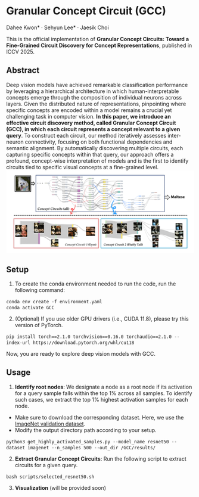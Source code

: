 # Granular Concept Circuit (GCC)

Dahee Kwon* · Sehyun Lee* · Jaesik Choi

This is the official implementation of **Granular Concept Circuits: Toward a Fine-Grained Circuit Discovery for Concept Representations**, published in ICCV 2025.

## Abstract
Deep vision models have achieved remarkable classification performance by leveraging a hierarchical architecture in which human-interpretable concepts emerge through the composition of individual neurons across layers. Given the distributed nature of representations, pinpointing where specific concepts are encoded within a model remains a crucial yet challenging task in computer vision. **In this paper, we introduce an effective circuit discovery method, called Granular Concept Circuit (GCC), in which each circuit represents a concept relevant to a given query**. To construct each circuit, our method iteratively assesses inter-neuron connectivity, focusing on both functional dependencies and semantic alignment. By automatically discovering multiple circuits, each capturing specific concepts within that query, our approach offers a profound, concept-wise interpretation of models and is the first to identify circuits tied to specific visual concepts at a fine-grained level.
![image](./GCC-main.png)

## Setup
1) To create the conda environment needed to run the code, run the following command:

```
conda env create -f environment.yaml
conda activate GCC
```


2) (Optional) If you use older GPU drivers (i.e., CUDA 11.8), please try this version of PyTorch.
 
```
pip install torch==2.1.0 torchvision==0.16.0 torchaudio==2.1.0 --index-url https://download.pytorch.org/whl/cu118
```  

Now, you are ready to explore deep vision models with GCC. 

## Usage
 1) **Identify root nodes**: We designate a node as a root node if its activation for a query sample falls within the top 1% across all samples. To identify such cases, we extract the top 1% highest activation samples for each node.
- Make sure to download the corresponding dataset. Here, we use the [ImageNet validation dataset](https://image-net.org/download.php).  
- Modify the output directory path according to your setup.  

```
python3 get_highly_activated_samples.py --model_name resnet50 --dataset imagenet --n_samples 500 --out_dir /GCC/results/
```

 2) **Extract Granular Concept Circuits**: Run the following script to extract circuits for a given query.

```
bash scripts/selected_resnet50.sh
```

 3) **Visualization** (will be provided soon)
